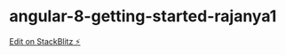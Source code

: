 # angular-8-getting-started-rajanya1

[Edit on StackBlitz ⚡️](https://stackblitz.com/edit/hello-angular-6-xtssiq)